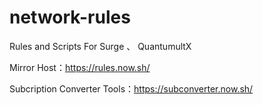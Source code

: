 # network-rules
Rules and Scripts For Surge 、 QuantumultX 

Mirror Host：https://rules.now.sh/

Subcription Converter Tools：https://subconverter.now.sh/